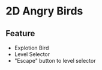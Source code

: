 # 2D Angry Birds

## Feature
- Explotion Bird
- Level Selector
- "Escape" button to level selector

